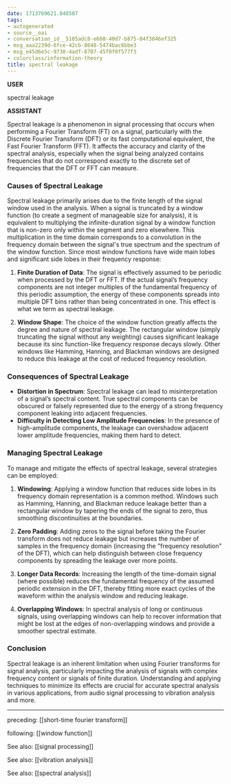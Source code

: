 ```yaml
---
date: 1713769621.040507
tags:
- autogenerated
- source__oai
- conversation_id__5105adc8-e608-40d7-b875-84f3846ef325
- msg_aaa2239d-6fce-42cb-8648-5474bac6bbe3
- msg_e45d6e5c-9730-4adf-8707-45f0f0f577f3
- colorclass/information-theory
title: spectral leakage
---
```


**USER**

spectral leakage


**ASSISTANT**

Spectral leakage is a phenomenon in signal processing that occurs when performing a Fourier Transform (FT) on a signal, particularly with the Discrete Fourier Transform (DFT) or its fast computational equivalent, the Fast Fourier Transform (FFT). It affects the accuracy and clarity of the spectral analysis, especially when the signal being analyzed contains frequencies that do not correspond exactly to the discrete set of frequencies that the DFT or FFT can measure.

### Causes of Spectral Leakage

Spectral leakage primarily arises due to the finite length of the signal window used in the analysis. When a signal is truncated by a window function (to create a segment of manageable size for analysis), it is equivalent to multiplying the infinite-duration signal by a window function that is non-zero only within the segment and zero elsewhere. This multiplication in the time domain corresponds to a convolution in the frequency domain between the signal's true spectrum and the spectrum of the window function. Since most window functions have wide main lobes and significant side lobes in their frequency response:

1. **Finite Duration of Data**: The signal is effectively assumed to be periodic when processed by the DFT or FFT. If the actual signal’s frequency components are not integer multiples of the fundamental frequency of this periodic assumption, the energy of these components spreads into multiple DFT bins rather than being concentrated in one. This effect is what we term as spectral leakage.

2. **Window Shape**: The choice of the window function greatly affects the degree and nature of spectral leakage. The rectangular window (simply truncating the signal without any weighting) causes significant leakage because its sinc function-like frequency response decays slowly. Other windows like Hamming, Hanning, and Blackman windows are designed to reduce this leakage at the cost of reduced frequency resolution.

### Consequences of Spectral Leakage

- **Distortion in Spectrum**: Spectral leakage can lead to misinterpretation of a signal’s spectral content. True spectral components can be obscured or falsely represented due to the energy of a strong frequency component leaking into adjacent frequencies.
- **Difficulty in Detecting Low Amplitude Frequencies**: In the presence of high-amplitude components, the leakage can overshadow adjacent lower amplitude frequencies, making them hard to detect.

### Managing Spectral Leakage

To manage and mitigate the effects of spectral leakage, several strategies can be employed:

1. **Windowing**: Applying a window function that reduces side lobes in its frequency domain representation is a common method. Windows such as Hamming, Hanning, and Blackman reduce leakage better than a rectangular window by tapering the ends of the signal to zero, thus smoothing discontinuities at the boundaries.

2. **Zero Padding**: Adding zeros to the signal before taking the Fourier transform does not reduce leakage but increases the number of samples in the frequency domain (increasing the "frequency resolution" of the DFT), which can help distinguish between close frequency components by spreading the leakage over more points.

3. **Longer Data Records**: Increasing the length of the time-domain signal (where possible) reduces the fundamental frequency of the assumed periodic extension in the DFT, thereby fitting more exact cycles of the waveform within the analysis window and reducing leakage.

4. **Overlapping Windows**: In spectral analysis of long or continuous signals, using overlapping windows can help to recover information that might be lost at the edges of non-overlapping windows and provide a smoother spectral estimate.

### Conclusion

Spectral leakage is an inherent limitation when using Fourier transforms for signal analysis, particularly impacting the analysis of signals with complex frequency content or signals of finite duration. Understanding and applying techniques to minimize its effects are crucial for accurate spectral analysis in various applications, from audio signal processing to vibration analysis and more.


---

preceding: [[short-time fourier transform]]  


following: [[window function]]

See also: [[signal processing]]


See also: [[vibration analysis]]


See also: [[spectral analysis]]